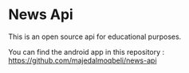 # News Api
This is an open source api for educational purposes.

You can find the android app in this repository :
https://github.com/majedalmoqbeli/news-api

